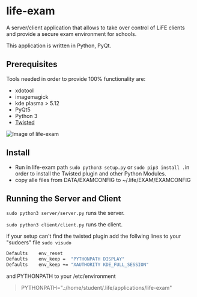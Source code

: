 # life-exam
A server/client application that allows to take over control of LiFE clients and provide a secure exam environment for schools.

This application is written in Python, PyQt.

## Prerequisites
Tools needed in order to provide 100% functionality are:
- xdotool
- imagemagick
- kde plasma > 5.12
- PyQt5
- Python 3
- [Twisted](https://pypi.org/project/Twisted/)


![Image of life-exam](http://life-edu.eu/images/exam2.gif)

## Install
- Run in life-exam path `sudo python3 setup.py` or `sudo pip3 install .`in order to install the Twisted plugin and other Python Modules.
- copy alle files from DATA/EXAMCONFIG to ~/.life/EXAM/EXAMCONFIG

## Running the Server and Client
`sudo python3 server/server.py`
runs the server.

`sudo python3 client/client.py`
runs the client.


if your setup can't find the twisted plugin add the follwing lines to your "sudoers" file
`sudo visudo`

```bash
Defaults    env_reset
Defaults    env_keep =  "PYTHONPATH DISPLAY"
Defaults    env_keep += "XAUTHORITY KDE_FULL_SESSION"
```

and PYTHONPATH to your /etc/environment

>   PYTHONPATH=".:/home/student/.life/applications/life-exam"
